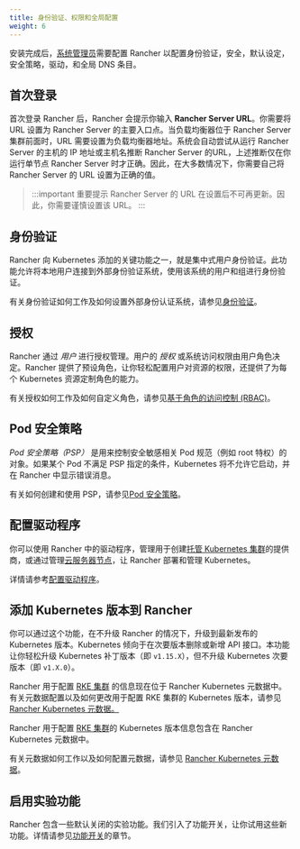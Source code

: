 ```yaml
---
title: 身份验证、权限和全局配置
weight: 6
---
```


安装完成后，[系统管理员]({{<baseurl>}}/rancher/v2.6/en/admin-settings/rbac/global-permissions/)需要配置 Rancher 以配置身份验证，安全，默认设定，安全策略，驱动，和全局 DNS 条目。

## 首次登录

首次登录 Rancher 后，Rancher 会提示你输入 **Rancher Server URL**。你需要将 URL 设置为 Rancher Server 的主要入口点。当负载均衡器位于 Rancher Server 集群前面时，URL 需要设置为负载均衡器地址。系统会自动尝试从运行 Rancher Server 的主机的 IP 地址或主机名推断 Rancher Server 的URL，上述推断仅在你运行单节点 Rancher Server 时才正确。因此，在大多数情况下，你需要自己将 Rancher Server 的 URL 设置为正确的值。

> :::important 重要提示
> Rancher Server 的 URL 在设置后不可再更新。因此，你需要谨慎设置该 URL。
> :::

## 身份验证

Rancher 向 Kubernetes 添加的关键功能之一，就是集中式用户身份验证。此功能允许将本地用户连接到外部身份验证系统，使用该系统的用户和组进行身份验证。

有关身份验证如何工作及如何设置外部身份认证系统，请参见[身份验证]({{<baseurl>}}/rancher/v2.6/en/admin-settings/authentication/)。

## 授权

Rancher 通过 _用户_ 进行授权管理。用户的 _授权_ 或系统访问权限由用户角色决定。Rancher 提供了预设角色，让你轻松配置用户对资源的权限，还提供了为每个 Kubernetes 资源定制角色的能力。

有关授权如何工作及如何自定义角色，请参见[基于角色的访问控制 (RBAC)]({{<baseurl>}}/rancher/v2.6/en/admin-settings/rbac/)。

## Pod 安全策略

_Pod 安全策略（PSP）_ 是用来控制安全敏感相关 Pod 规范（例如 root 特权）的对象。如果某个 Pod 不满足 PSP 指定的条件，Kubernetes 将不允许它启动，并在 Rancher 中显示错误消息。

有关如何创建和使用 PSP，请参见[Pod 安全策略]({{<baseurl>}}/rancher/v2.6/en/admin-settings/pod-security-policies/)。

## 配置驱动程序

你可以使用 Rancher 中的驱动程序，管理用于创建[托管 Kubernetes 集群]({{<baseurl>}}/rancher/v2.6/en/cluster-provisioning/hosted-kubernetes-clusters/)的提供商，或通过管理[云服务器节点]({{<baseurl>}}/rancher/v2.6/en/cluster-provisioning/rke-clusters/node-pools/)，让 Rancher 部署和管理 Kubernetes。

详情请参考[配置驱动程序]({{<baseurl>}}/rancher/v2.6/en/admin-settings/drivers/)。

## 添加 Kubernetes 版本到 Rancher

你可以通过这个功能，在不升级 Rancher 的情况下，升级到最新发布的 Kubernetes 版本。Kubernetes 倾向于在次要版本删除或新增 API 接口。本功能让你轻松升级 Kubernetes 补丁版本（即 `v1.15.X`），但不升级 Kubernetes 次要版本（即 `v1.X.0`）。

Rancher 用于配置 [RKE 集群]({{<baseurl>}}/rancher/v2.6/en/cluster-provisioning/rke-clusters/) 的信息现在位于 Rancher Kubernetes 元数据中。有关元数据配置以及如何更改用于配置 RKE 集群的 Kubernetes 版本，请参见 [Rancher Kubernetes 元数据。]({{<baseurl>}}/rancher/v2.6/en/admin-settings/k8s-metadata/)

Rancher 用于配置 [RKE 集群]({{<baseurl>}}/rancher/v2.6/en/cluster-provisioning/rke-clusters/)的 Kubernetes 版本信息包含在 Rancher Kubernetes 元数据中。

有关元数据如何工作以及如何配置元数据，请参见 [Rancher Kubernetes 元数据]({{<baseurl>}}/rancher/v2.6/en/admin-settings/k8s-metadata/)。

## 启用实验功能

Rancher 包含一些默认关闭的实验功能。我们引入了功能开关，让你试用这些新功能。详情请参见[功能开关]({{<baseurl>}}/rancher/v2.6/en/installation/resources/feature-flags/)的章节。
